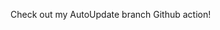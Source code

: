 <!--
<p align="center">
<a href="https://www.linkedin.com/in/anirudhaanekal"><img src="https://img.shields.io/badge/LinkedIn-blue?style=for-the-badge&logo=linkedin&logoColor=white" alt="LinkedIn Badge"></a>
</p>
-->
Check out my AutoUpdate branch Github action!
<!-- 
![Top Langs](https://github-readme-stats.vercel.app/api/top-langs/?username=Wambyat&hide=jupyter%20notebook,html,c%2B%2B,css&theme=dracula&hide_border=true&layout=compact)  
[![GitHub Streak](https://streak-stats.demolab.com?user=Wambyat&theme=dracula&hide_border=true&date_format=j%20M%5B%20Y%5D)](https://git.io/streak-stats)  
[![Github Stats](https://github-readme-stats-git-masterrstaa-rickstaa.vercel.app/api?username=Wambyat&show_icons=true&count_private=true&hide_border=true&theme=dracula&hide_rank=true&include_all_commits=true)](https://github.com/anuraghazra/github-readme-stats) -->
